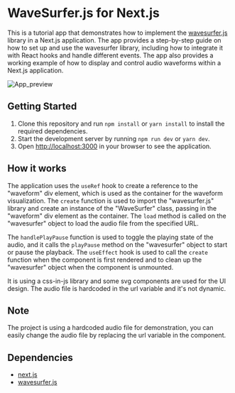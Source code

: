 # WaveSurfer.js for Next.js

This is a tutorial app that demonstrates how to implement the [wavesurfer.js](https://wavesurfer-js.org/) library in a Next.js application. The app provides a step-by-step guide on how to set up and use the wavesurfer library, including how to integrate it with React hooks and handle different events. The app also provides a working example of how to display and control audio waveforms within a Next.js application.

![App_preview](https://imgur.com/a/aJd1TEe)

## Getting Started

1. Clone this repository and run `npm install` or `yarn install` to install the required dependencies.
2. Start the development server by running `npm run dev` or `yarn dev`.
3. Open [http://localhost:3000](http://localhost:3000) in your browser to see the application.

## How it works

The application uses the `useRef` hook to create a reference to the "waveform" div element, which is used as the container for the waveform visualization. The `create` function is used to import the "wavesurfer.js" library and create an instance of the "WaveSurfer" class, passing in the "waveform" div element as the container. The `load` method is called on the "wavesurfer" object to load the audio file from the specified URL.

The `handlePlayPause` function is used to toggle the playing state of the audio, and it calls the `playPause` method on the "wavesurfer" object to start or pause the playback. The `useEffect` hook is used to call the `create` function when the component is first rendered and to clean up the "wavesurfer" object when the component is unmounted.

It is using a css-in-js library and some svg components are used for the UI design. The audio file is hardcoded in the url variable and it's not dynamic.

## Note

The project is using a hardcoded audio file for demonstration, you can easily change the audio file by replacing the url variable in the component.

## Dependencies

- [next.js](https://nextjs.org/)
- [wavesurfer.js](https://wavesurfer-js.org/)
